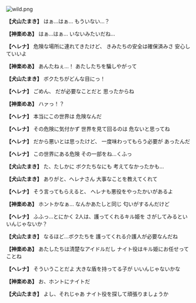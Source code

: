 
![wild.png](../images/backgrounds/wild.png)

**【犬山たまき】**
はぁ…はぁ…
もういない…？

**【神楽めあ】**
はぁ…はぁ…
いないみたいだね…

**【ヘレナ】**
危険な場所に連れてきたけど、
きみたちの安全は確保済みさ
安心していいよ

**【神楽めあ】**
あんたねぇ…！
あたしたちを騙しやがって

**【犬山たまき】**
ボクたちがどんな目にっ！

**【ヘレナ】**
ごめん、
だが必要なことだと
思ったからね

**【神楽めあ】**
ハァっ！？

**【ヘレナ】**
本当にこの世界は
危険なんだ

**【ヘレナ】**
その危険に気付かず
世界を見て回るのは
危ないと思ってね

**【ヘレナ】**
だから悪いとは思ったけど、
一度味わってもらう必要が
あったんだ

**【ヘレナ】**
この世界にある危険
その一部をね…くふっ

**【犬山たまき】**
た、たしかに
ボクたちなにも
考えてなかったかも…

**【犬山たまき】**
ありがと、ヘレナさん
大事なことを教えてくれて

**【ヘレナ】**
そう言ってもらえると、
ヘレナも悪役をやったかいがあるよ

**【神楽めあ】**
ホントかなぁ…
なんかあたしと同じ
匂いがするんだけど

**【ヘレナ】**
ふふっ…とにかく
2人は、護ってくれるキル姫を
さがしてみるといいんじゃないか？

**【犬山たまき】**
なるほど…ボクたちを
護ってくれる介護人が必要なんだね

**【神楽めあ】**
あたしたちは清楚なアイドルだし
ナイト役はキル姫にお任せってことね

**【ヘレナ】**
そういうことだよ
大きな盾を持ってる子が
いいんじゃないかな

**【神楽めあ】**
お、ホントにナイトだ

**【犬山たまき】**
よし、それじゃあ
ナイト役を探して頑張りましょうか
